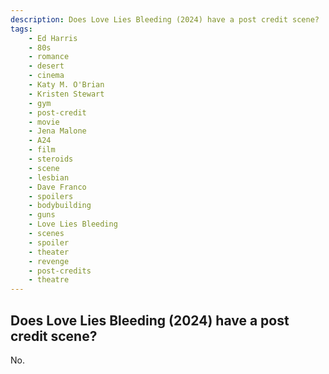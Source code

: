 ```yaml
---
description: Does Love Lies Bleeding (2024) have a post credit scene?
tags: 
    - Ed Harris
    - 80s
    - romance
    - desert
    - cinema
    - Katy M. O'Brian
    - Kristen Stewart
    - gym
    - post-credit
    - movie
    - Jena Malone
    - A24
    - film
    - steroids
    - scene
    - lesbian
    - Dave Franco
    - spoilers
    - bodybuilding
    - guns
    - Love Lies Bleeding
    - scenes
    - spoiler
    - theater
    - revenge
    - post-credits
    - theatre
---
```


## Does Love Lies Bleeding (2024) have a post credit scene?

No.
